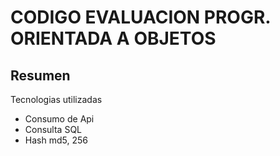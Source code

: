 # CODIGO EVALUACION PROGR. ORIENTADA A OBJETOS #

## Resumen ## 
Tecnologias utilizadas

- Consumo de Api 
- Consulta SQL 
- Hash md5, 256
